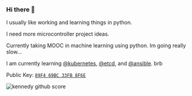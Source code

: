 ### Hi there 👋

<!--
**kennedy/kennedy** is a ✨ _special_ ✨ repository because its `README.md` (this file) appears on your GitHub profile.

Here are some ideas to get you started:

- 🔭 I’m currently working on ...
- 🌱 I’m currently learning ...
- 👯 I’m looking to collaborate on ...
- 🤔 I’m looking for help with ...
- 💬 Ask me about ...
- 📫 How to reach me: ...
- 😄 Pronouns: ...
- ⚡ Fun fact: ...
-->
I usually like working and learning things in python.

I need more microcontroller project ideas.

Currently taking MOOC in machine learning using python. Im going really slow...

I am currently learning [@kubernetes](https://github.com/kubernetes/kubernetes), [@etcd](https://github.com/etcd-io/etcd), and [@ansible](https://github.com/ansible/ansible). brb

Public Key: [`89F4 69BC 33FB 8F6E`](https://keybase.io/kennedy/pgp_keys.asc)

![kennedy github score](https://github-readme-stats.vercel.app/api?username=kennedy&show_icons=true&theme=dark&count_private=true&hide_title=true)
